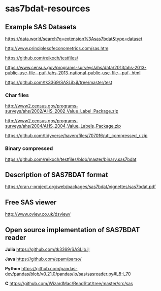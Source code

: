 # sas7bdat-resources

## Example SAS Datasets
https://data.world/search?q=extension%3Asas7bdat&type=dataset

http://www.principlesofeconometrics.com/sas.htm

https://github.com/reikoch/testfiles/

https://www.census.gov/programs-surveys/ahs/data/2013/ahs-2013-public-use-file--puf-/ahs-2013-national-public-use-file--puf-.html

https://github.com/tk3369/SASLib.jl/tree/master/test

### Char files
http://www2.census.gov/programs-surveys/ahs/2002/AHS_2002_Value_Label_Package.zip

http://www2.census.gov/programs-surveys/ahs/2004/AHS_2004_Value_Labels_Package.zip

https://github.com/tidyverse/haven/files/707016/utl_compressed_r.zip

### Binary compressed
https://github.com/reikoch/testfiles/blob/master/binary.sas7bdat

## Description of SAS7BDAT format
https://cran.r-project.org/web/packages/sas7bdat/vignettes/sas7bdat.pdf

## Free SAS viewer
http://www.oview.co.uk/dsview/

## Open source implementation of SAS7BDAT reader
**Julia** https://github.com/tk3369/SASLib.jl

**Java** https://github.com/epam/parso/

**Python** https://github.com/pandas-dev/pandas/blob/v0.21.0/pandas/io/sas/sasreader.py#L8-L70

**C** https://github.com/WizardMac/ReadStat/tree/master/src/sas
